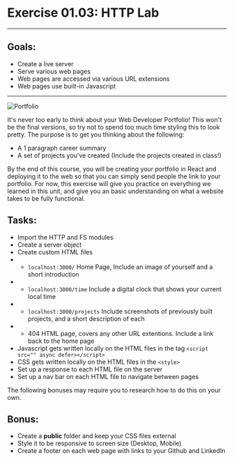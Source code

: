 # Exercise 01.03: HTTP Lab
***

## Goals:
- Create a live server
- Serve various web pages
- Web pages are accessed via various URL extensions
- Web pages use built-in Javascript

***

![Portfolio](https://i.imgur.com/azFuYcO.jpg)

It's never too early to think about your Web Developer Portfolio! This won't be the final versions, so try not to spend too much time styling this to look pretty. The purpose is to get you thinking about the following:

- A 1 paragraph career summary
- A set of projects you've created (Include the projects created in class!)

By the end of this course, you will be creating your portfolio in React and deploying it to the web so that you can simply send people the link to your portfolio. For now, this exercise will give you practice on everything we learned in this unit, and give you an basic understanding on what a website takes to be fully functional.

## Tasks:
- Import the HTTP and FS modules
- Create a server object
- Create custom HTML files
- - `localhost:3000/` Home Page, Include an image of yourself and a short introduction
- - `localhost:3000/time` Include a digital clock that shows your current local time
- - `localhost:3000/projects` Include screenshots of previously built projects, and a short description of each
- - 404 HTML page, covers any other URL extentions. Include a link back to the home page
- Javascript gets written locally on the HTML files in the tag `<script src="" async defer></script>`
- CSS gets written locally on the HTML files in the `<style>` 
- Set up a response to each HTML file on the server
- Set up a nav bar on each HTML file to navigate between pages

The following bonuses may require you to research how to do this on your own.

## Bonus:
- Create a **public** folder and keep your CSS files external
- Style it to be responsive to screen size (Desktop, Mobile)
- Create a footer on each web page with links to your Github and LinkedIn